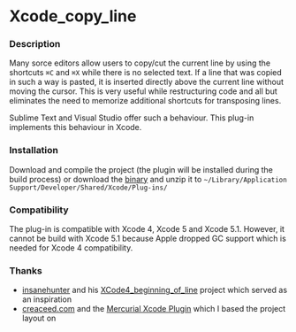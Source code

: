 Xcode_copy_line
===============

### Description

Many sorce editors allow users to copy/cut the current line by using the shortcuts `⌘C` and `⌘X` while there is no selected text. If a line that was copied in such a way is pasted, it is inserted directly above the current line without moving the cursor. This is very useful while restructuring code and all but eliminates the need to memorize additional shortcuts for transposing lines.

Sublime Text and Visual Studio offer such a behaviour. This plug-in implements this behaviour in Xcode.

### Installation

Download and compile the project (the plugin will be installed during the build process) or download the [binary](https://github.com/mthiesen/Xcode_copy_line/releases/download/v1.0/Xcode_copy_line.xcplugin.zip) and unzip it to `~/Library/Application Support/Developer/Shared/Xcode/Plug-ins/`

### Compatibility

The plug-in is compatible with Xcode 4, Xcode 5 and Xcode 5.1. However, it cannot be build with Xcode 5.1 because Apple dropped GC support which is needed for Xcode 4 compatibility.

### Thanks

* [insanehunter](https://github.com/insanehunter) and his [XCode4_beginning_of_line](https://github.com/insanehunter/XCode4_beginning_of_line) project which served as an inspiration
* [creaceed.com](http://www.creaceed.com) and the [Mercurial Xcode Plugin](https://bitbucket.org/creaceed/mercurial-xcode-plugin) which I based the project layout on
